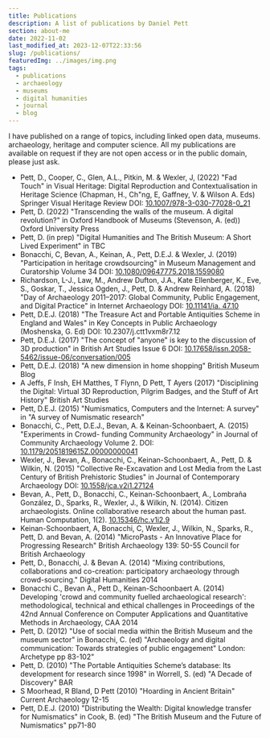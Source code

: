 ```yaml
---
title: Publications
description: A list of publications by Daniel Pett
section: about-me
date: 2022-11-02
last_modified_at: 2023-12-07T22:33:56
slug: /publications/
featuredImg: ../images/img.png
tags:
  - publications
  - archaeology
  - museums
  - digital humanities
  - journal
  - blog
---
```


I have published on a range of topics, including linked open data, museums. archaeology, heritage and computer science. 
All my publications are available on request if they are not open access or in the public domain, please just ask.

* Pett, D., Cooper, C., Glen, A.L., Pitkin, M. & Wexler, J, (2022) "Fad Touch" in Visual Heritage: Digital Reproduction and Contextualisation in Heritage Science (Chapman, H., Ch"ng, E, Gaffney, V. & Wilson A. Eds) Springer Visual Heritage Review DOI: <a href="https://doi.org/10.1007/978-3-030-77028-0_21">10.1007/978-3-030-77028-0_21</a>
* Pett, D. (2022) "Transcending the walls of the museum. A digital revolution?" in Oxford Handbook of Museums (Stevenson, A. (ed)) Oxford University Press
* Pett, D. (in prep) "Digital Humanities and The British Museum: A Short Lived Experiment" in TBC
* Bonacchi, C, Bevan, A., Keinan, A., Pett, D.E.J. & Wexler, J. (2019) "Participation in heritage crowdsourcing" in Museum Management and Curatorship Volume 34 DOI: <a href="https://doi.org/">10.1080/09647775.2018.1559080</a>
* Richardson, L-J., Law, M., Andrew Dufton, J.A., Kate Ellenberger, K., Eve, S., Goskar, T., Jessica Ogden, J., Pett, D. & Andrew Reinhard, A. (2018) "Day of Archaeology 2011&ndash;2017: Global Community, Public Engagement, and Digital Practice" in Internet Archaeology DOI: <a href="https://doi.org/">10.11141/ia. 47.10</a>
* Pett, D.E.J. (2018) "The Treasure Act and Portable Antiquities Scheme in England and Wales" in Key Concepts in Public Archaeology (Moshenska, G. Ed) DOI: 10.2307/j.ctt1vxm8r7.12
* Pett, D.E.J. (2017) "The concept of "anyone" is key to the discussion of 3D production" in British Art Studies Issue 6 DOI: <a href="https://doi.org/">10.17658/issn.2058-5462/issue-06/conversation/005</a>&nbsp;
* Pett, D.E.J. (2018) "A new dimension in home shopping" British Museum Blog 
* A Jeffs, F Insh, EH Matthes, T Flynn, D Pett, T Ayers (2017) "Disciplining the Digital: Virtual 3D Reproduction, Pilgrim Badges, and the Stuff of Art History" British Art Studies
* Pett, D.E.J. (2015) "Numismatics, Computers and the Internet: A survey" in "A survey of Numismatic research"
* Bonacchi, C., Pett, D.E.J., Bevan, A. & Keinan-Schoonbaert, A. (2015) "Experiments in Crowd- funding Community Archaeology" in Journal of Community Archaeology Volume 2. DOI: <a href="https://doi.org/">10.1179/2051819615Z.00000000041</a>
* Wexler, J., Bevan, A., Bonacchi, C., Keinan-Schoonbaert, A., Pett, D. & Wilkin, N. (2015) "Collective Re-Excavation and Lost Media from the Last Century of British Prehistoric Studies" in Journal of Contemporary Archaeology DOI: <a href="https://doi.org/10.1558/jca.v2i1.27124">10.1558/jca.v2i1.27124</a>
* Bevan, A., Pett, D., Bonacchi, C., Keinan-Schoonbaert, A., Lombra&ntilde;a Gonz&aacute;lez, D., Sparks, R., Wexler, J., & Wilkin, N. (2014). Citizen archaeologists. Online collaborative research about the human past. Human Computation, 1(2). </span><a href="https://doi.org/10.15346/hc.v1i2.9">10.15346/hc.v1i2.9</a>
* Keinan-Schoonbaert, A, Bonacchi, C, Wexler, J., Wilkin, N., Sparks, R., Pett, D. and Bevan, A. (2014) "MicroPasts - An Innovative Place for Progressing Research" British Archaeology 139: 50-55 Council for British Archaeology
* Pett, D., Bonacchi, J. & Bevan A. (2014) "Mixing contributions, collaborations and co-creation: participatory archaeology through crowd-sourcing." Digital Humanities 2014
* Bonacchi C., Bevan A., Pett D., Keinan-Schoonbaert A. (2014)&nbsp; Developing 'crowd and community fuelled archaeological research': methodological, technical and ethical challenges in Proceedings of the 42nd Annual Conference on Computer Applications and Quantitative Methods in Archaeology, CAA 2014
* Pett, D. (2012) "Use of social media within the British Museum and the museum sector" in Bonacchi, C. (ed) "Archaeology and digital communication: Towards strategies of public engagement" London: Archetype pp 83-102"
* Pett, D. (2010) "The Portable Antiquities Scheme’s database: Its development for research since 1998" in Worrell, S. (ed) "A Decade of Discovery" BAR
* S Moorhead, R Bland, D Pett (2010) "Hoarding in Ancient Britain" Current Archaeology 12-15
* Pett, D.E.J. (2010) "Distributing the Wealth: Digital knowledge transfer for Numismatics" in Cook, B. (ed) "The British Museum and the Future of Numismatics" pp71-80